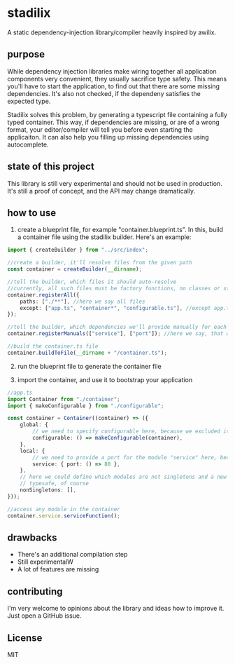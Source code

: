# stadilix

A static dependency-injection library/compiler heavily inspired by awilix.

## purpose

While dependency injection libraries make wiring together all application components very convenient, they usually sacrifice type safety. This means you'll have to start the application, to find out that there are some missing dependencies. It's also not checked, if the dependeny satisfies the expected type.

Stadilix solves this problem, by generating a typescript file containing a fully typed container. This way, if dependencies are missing, or are of a wrong format, your editor/compiler will tell you before even starting the applicaiton. It can also help you filling up missing dependencies using autocomplete.

## state of this project

This library is still very experimental and should not be used in production. It's still a proof of concept, and the API may change dramatically.

## how to use

1. create a blueprint file, for example "container.blueprint.ts". In this, build a container file using the stadilix builder. Here's an example:

```ts
import { createBuilder } from "../src/index";

//create a builder, it'll resolve files from the given path
const container = createBuilder(__dirname);

//tell the builder, which files it should auto-resolve
//currently, all such files must be factory functions, no classes or static values are currently supported
container.registerAll({
	paths: ["./**"], //here we say all files
	except: ["app.ts", "container*", "configurable.ts"], //except app.ts, "configurable.ts" and all files starting with "container"
});

//tell the builder, which dependencies we'll provide manually for each module
container.registerManuals(["service"], ["port"]); //here we say, that we'll provide the dependency "port" for the module "service" manually.

//build the container.ts file
container.buildToFile(__dirname + "/container.ts");
```

2. run the blueprint file to generate the container file

3. import the container, and use it to bootstrap your application

```ts
//app.ts
import Container from "./container";
import { makeConfigurable } from "./configurable";

const container = Container((container) => ({
	global: {
		// we need to specify configurable here, because we excluded it in the blueprint, but some dependencies need it
		configurable: () => makeConfigurable(container),
	},
	local: {
		// we need to provide a port for the module "service" here, because we said so in the blueprint
		service: { port: () => 80 },
	},
	// here we could define which modules are not singletons and a new instance shall be created each time they are injected somewhere
	// typesafe, of course
	nonSingletons: [],
}));

//access any module in the container
container.service.serviceFunction();
```

## drawbacks

- There's an additional compilation step
- Still experimentalW
- A lot of features are missing

## contributing

I'm very welcome to opinions about the library and ideas how to improve it. Just open a GitHub issue.

## License

MIT
